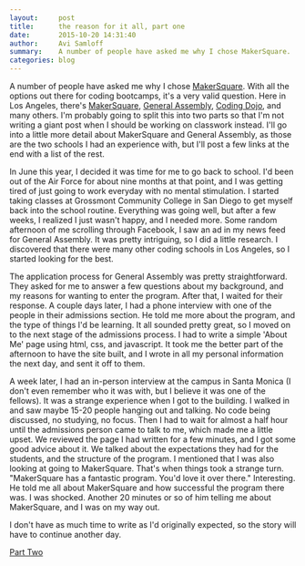 ```yaml
---
layout:     post
title:      the reason for it all, part one
date:       2015-10-20 14:31:40
author:     Avi Samloff
summary:    A number of people have asked me why I chose MakerSquare.
categories: blog
---
```


A number of people have asked me why I chose [MakerSquare][1]. With all the options out there for coding bootcamps, it's a very valid question. Here in Los Angeles, there's [MakerSquare][1], [General Assembly][2], [Coding Dojo][3], and many others. I'm probably going to split this into two parts so that I'm not writing a giant post when I should be working on classwork instead. I'll go into a little more detail about MakerSquare and General Assembly, as those are the two schools I had an experience with, but I'll post a few links at the end with a list of the rest.

In June this year, I decided it was time for me to go back to school. I'd been out of the Air Force for about nine months at that point, and I was getting tired of just going to work everyday with no mental stimulation. I started taking classes at Grossmont Community College in San Diego to get myself back into the school routine. Everything was going well, but after a few weeks, I realized I just wasn't happy, and I needed more. Some random afternoon of me scrolling through Facebook, I saw an ad in my news feed for General Assembly. It was pretty intriguing, so I did a little research. I discovered that there were many other coding schools in Los Angeles, so I started looking for the best.

The application process for General Assembly was pretty straightforward. They asked for me to answer a few questions about my background, and my reasons for wanting to enter the program. After that, I waited for their response. A couple days later, I had a phone interview with one of the people in their admissions section. He told me more about the program, and the type of things I'd be learning. It all sounded pretty great, so I moved on to the next stage of the admissions process. I had to write a simple 'About Me' page using html, css, and javascript. It took me the better part of the afternoon to have the site built, and I wrote in all my personal information the next day, and sent it off to them.

A week later, I had an in-person interview at the campus in Santa Monica (I don't even remember who it was with, but I believe it was one of the fellows). It was a strange experience when I got to the building. I walked in and saw maybe 15-20 people hanging out and talking. No code being discussed, no studying, no focus. Then I had to wait for almost a half hour until the admissions person came to talk to me, which made me a little upset. We reviewed the page I had written for a few minutes, and I got some good advice about it. We talked about the expectations they had for the students, and the structure of the program. I mentioned that I was also looking at going to MakerSquare. That's when things took a strange turn. "MakerSquare has a fantastic program. You'd love it over there." Interesting. He told me all about MakerSquare and how successful the program there was. I was shocked. Another 20 minutes or so of him telling me about MakerSquare, and I was on my way out.

I don't have as much time to write as I'd originally expected, so the story will have to continue another day.

[Part Two][4]


[1]: http://MakerSquare.com
[2]: http://generalassemb.ly/
[3]: http://www.codingdojo.com/
[4]: /blog/2015/10/23/the-reason-for-it-all-part-two/
